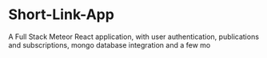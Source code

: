 # Short-Link-App
A Full Stack Meteor React application, with user authentication, publications and subscriptions, mongo database integration and a few mo
